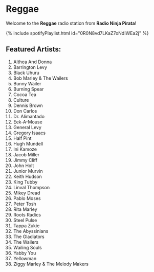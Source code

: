 # Reggae

Welcome to the **Reggae** radio station from **Radio Ninja Pirata**!

{% include spotifyPlaylist.html id="0R0N8vd7LKaZ7oNdIWEa2j" %}

## Featured Artists:

1. Althea And Donna
1. Barrington Levy
1. Black Uhuru
1. Bob Marley & The Wailers
1. Bunny Wailer
1. Burning Spear
1. Cocoa Tea
1. Culture
1. Dennis Brown
1. Don Carlos
1. Dr. Alimantado
1. Eek-A-Mouse
1. General Levy
1. Gregory Isaacs
1. Half Pint
1. Hugh Mundell
1. Ini Kamoze
1. Jacob Miller
1. Jimmy Cliff
1. John Holt
1. Junior Murvin
1. Keith Hudson
1. King Tubby
1. Linval Thompson
1. Mikey Dread
1. Pablo Moses
1. Peter Tosh
1. Rita Marley
1. Roots Radics
1. Steel Pulse
1. Tappa Zukie
1. The Abyssinians
1. The Gladiators
1. The Wailers
1. Wailing Souls
1. Yabby You
1. Yellowman
1. Ziggy Marley & The Melody Makers
